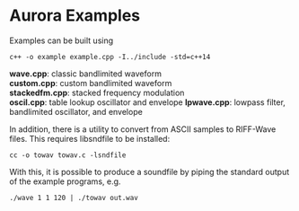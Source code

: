 Aurora Examples
=================

Examples can be built using

```
c++ -o example example.cpp -I../include -std=c++14
```

**wave.cpp**: classic bandlimited waveform  
**custom.cpp**: custom bandlimited waveform  
**stackedfm.cpp**: stacked frequency modulation  
**oscil.cpp**: table lookup oscillator and envelope
**lpwave.cpp**: lowpass filter, bandlimited oscillator, and envelope  

In addition, there is a utility to convert from ASCII samples to RIFF-Wave files. This
requires libsndfile to be installed:

```
cc -o towav towav.c -lsndfile
```

With this, it is possible to produce a soundfile by piping the standard
output of the example programs, e.g.

```
./wave 1 1 120 | ./towav out.wav
```

